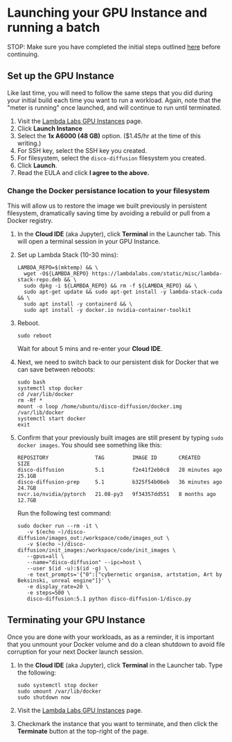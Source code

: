 # Launching your GPU Instance and running a batch

STOP: Make sure you have completed the initial steps outlined [here](README.md) before continuing.

## Set up the GPU Instance

  Like last time, you will need to follow the same steps that you did during your initial build each time you want to run a workload.  Again, note that the "meter is running" once launched, and will continue to run until terminated.

  1. Visit the [Lambda Labs GPU Instances](https://lambdalabs.com/cloud/dashboard/instances) page.
  2. Click **Launch Instance**
  3. Select the **1x A6000 (48 GB)** option.  ($1.45/hr at the time of this writing.)
  4. For SSH key, select the SSH key you created.
  5. For filesystem, select the `disco-diffusion` filesystem you created.
  6. Click **Launch**.
  7. Read the EULA and click **I agree to the above.**


  ### Change the Docker persistance location to your filesystem

  This will allow us to restore the image we built previously in persistent filesystem, dramatically saving time by avoiding a rebuild or pull from a Docker registry.

  1. In the **Cloud IDE** (aka Jupyter), click **Terminal** in the Launcher tab.  This will open a terminal session in your GPU Instance.

  2. Set up Lambda Stack (10-30 mins):
     ```
     LAMBDA_REPO=$(mktemp) && \
       wget -O${LAMBDA_REPO} https://lambdalabs.com/static/misc/lambda-stack-repo.deb && \
       sudo dpkg -i ${LAMBDA_REPO} && rm -f ${LAMBDA_REPO} && \
       sudo apt-get update && sudo apt-get install -y lambda-stack-cuda && \
       sudo apt install -y containerd && \
       sudo apt install -y docker.io nvidia-container-toolkit
     ```
  3. Reboot.
     ```
     sudo reboot
     ```
     Wait for about 5 mins and re-enter your **Cloud IDE**.
     
  4. Next, we need to switch back to our persistent disk for Docker that we can save between reboots:

     ```ssh
     sudo bash
     systemctl stop docker
     cd /var/lib/docker
     rm -Rf *
     mount -o loop /home/ubuntu/disco-diffusion/docker.img /var/lib/docker   
     systemctl start docker
     exit
     ```
   
  5. Confirm that your previously built images are still present by typing `sudo docker images`.  You should see something like this:

     ```
     REPOSITORY               TAG         IMAGE ID       CREATED          SIZE
     disco-diffusion          5.1         f2e41f2eb0c8   28 minutes ago   25.1GB
     disco-diffusion-prep     5.1         b325f54b06eb   36 minutes ago   24.7GB
     nvcr.io/nvidia/pytorch   21.08-py3   9f34357dd551   8 months ago     12.7GB
     ```
     
     Run the following test command:

     ```
     sudo docker run --rm -it \
        -v $(echo ~)/disco-diffusion/images_out:/workspace/code/images_out \
        -v $(echo ~)/disco-diffusion/init_images:/workspace/code/init_images \
        --gpus=all \
        --name="disco-diffusion" --ipc=host \
        --user $(id -u):$(id -g) \
        -e text_prompts='{"0":["cybernetic organism, artstation, Art by Beksinski, unreal engine"]}' \
        -e display_rate=20 \
        -e steps=500 \
        disco-diffusion:5.1 python disco-diffusion-1/disco.py
     ```
     
 ## Terminating your GPU Instance

  Once you are done with your workloads, as as a reminder, it is important that you unmount your Docker volume and do a clean shutdown to avoid file corruption for your next Docker launch session.

  1. In the **Cloud IDE** (aka Jupyter), click **Terminal** in the Launcher tab.  Type the following:

     ```ssh
     sudo systemctl stop docker
     sudo umount /var/lib/docker
     sudo shutdown now
     ```
     
  2. Visit the [Lambda Labs GPU Instances](https://lambdalabs.com/cloud/dashboard/instances) page.
  3. Checkmark the instance that you want to terminate, and then click the **Terminate** button at the top-right of the page.

